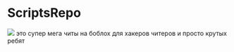 # ScriptsRepo
<img src = "https://media.kasperskydaily.com/wp-content/uploads/sites/90/2019/11/21112056/malware-like-cheats-featured.jpg">
это супер мега читы на боблох для хакеров читеров и просто крутых ребят
